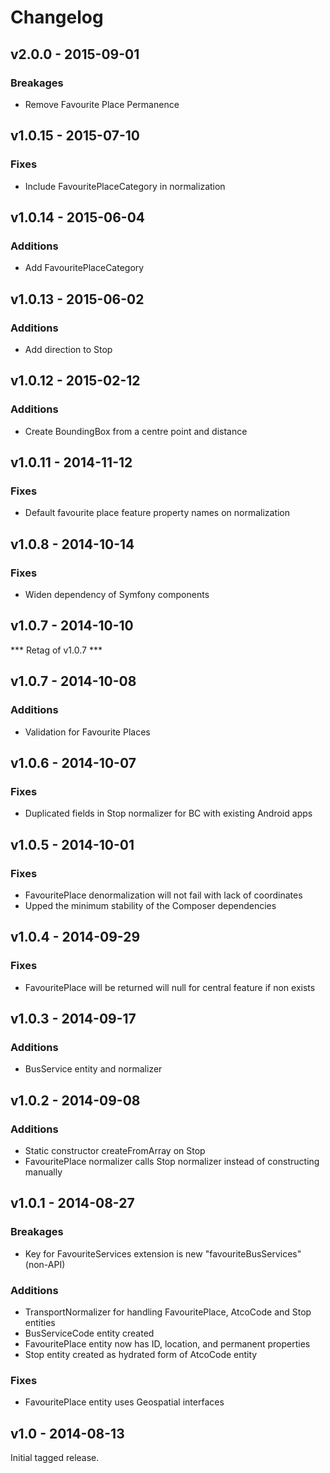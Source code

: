 # Changelog

## v2.0.0 - 2015-09-01

### Breakages

- Remove Favourite Place Permanence

## v1.0.15 - 2015-07-10

### Fixes

- Include FavouritePlaceCategory in normalization

## v1.0.14 - 2015-06-04

### Additions

- Add FavouritePlaceCategory

## v1.0.13 - 2015-06-02

### Additions

- Add direction to Stop

## v1.0.12 - 2015-02-12

### Additions

- Create BoundingBox from a centre point and distance

## v1.0.11 - 2014-11-12

### Fixes

- Default favourite place feature property names on normalization

## v1.0.8 - 2014-10-14

### Fixes

- Widen dependency of Symfony components

## v1.0.7 - 2014-10-10

*** Retag of v1.0.7 ***

## v1.0.7 - 2014-10-08

### Additions

- Validation for Favourite Places

## v1.0.6 - 2014-10-07

### Fixes

- Duplicated fields in Stop normalizer for BC with existing Android apps

## v1.0.5 - 2014-10-01

### Fixes

- FavouritePlace denormalization will not fail with lack of coordinates
- Upped the minimum stability of the Composer dependencies

## v1.0.4 - 2014-09-29

### Fixes

- FavouritePlace will be returned will null for central feature if non exists

## v1.0.3 - 2014-09-17

### Additions

- BusService entity and normalizer

## v1.0.2 - 2014-09-08

### Additions

- Static constructor createFromArray on Stop
- FavouritePlace normalizer calls Stop normalizer instead of constructing manually

## v1.0.1 - 2014-08-27

### Breakages

- Key for FavouriteServices extension is new "favouriteBusServices" (non-API)

### Additions

- TransportNormalizer for handling FavouritePlace, AtcoCode and Stop entities
- BusServiceCode entity created
- FavouritePlace entity now has ID, location, and permanent properties
- Stop entity created as hydrated form of AtcoCode entity

### Fixes

- FavouritePlace entity uses Geospatial interfaces

## v1.0 - 2014-08-13

Initial tagged release.
